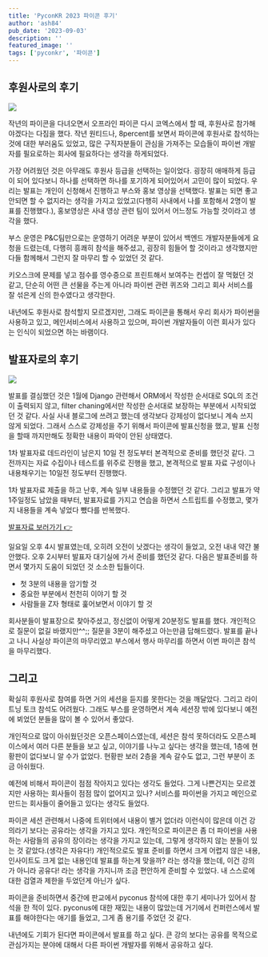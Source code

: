 ```yaml
---
title: 'PyconKR 2023 파이콘 후기'
author: 'ash84'
pub_date: '2023-09-03'
description: ''
featured_image: ''
tags: ['pyconkr', '파이콘']
---
```


## 후원사로의 후기

![](https://s3.ap-northeast-2.amazonaws.com/static.ash84.io/images/blog/pyconkr2023/IMG_3787.jpg)

작년의 파이콘을 다녀오면서 오프라인 파이콘 다시 코엑스에서 할 때, 후원사로 참가해야겠다는 다짐을 했다. 작년 원티드나, 8percent를 보면서 파이콘에 후원사로 참석하는 것에 대한 부러움도 있었고, 많은 구직자분들이 관심을 가져주는 모습들이 파이썬 개발자를 필요로하는 회사에 필요하다는 생각을 하게되었다.

가장 어려웠던 것은 아무래도 후원사 등급을 선택하는 일이었다. 굉장히 애매하게 등급이 되어 있다보니 하나를 선택하면 하나를 포기하게 되어있어서 고민이 많이 되었다. 우리는 발표는 개인이 신청해서 진행하고 부스와 홍보 영상을 선택했다. 발표는 되면 좋고 안되면 할 수 없지라는 생각을 가지고 있었고(다행히 사내에서 나를 포함해서 2명이 발표를 진행했다.), 홍보영상은 사내 영상 관련 팀이 있어서 어느정도 가능할 것이라고 생각을 했다.

부스 운영은 P&C팀만으로는 운영하기 어려운 부분이 있어서 백엔드 개발자분들에게 요청을 드렸는데, 다행히 흥쾌히 참석을 해주셨고, 굉장히 힘들어 할 것이라고 생각했지만 다들 함께해서 그런지 잘 마무리 할 수 있었던 것 같다.

키오스크에 문제를 넣고 점수를 영수증으로 프린트해서 보여주는 컨셉이 잘 먹혔던 것 같고, 단순히 어떤 큰 선물을 주는게 아니라 파이썬 관련 퀴즈와 그리고 회사 서비스를 잘 섞은게 신의 한수였다고 생각한다.

내년에도 후원사로 참석할지 모르겠지만, 그래도 파이콘을 통해서 우리 회사가 파이썬을 사용하고 있고, 메인서비스에서 사용하고 있으며, 파이썬 개발자들이 이런 회사가 있다는 인식이 되었으면 하는 바램이다.

## 발표자로의 후기

![](https://s3.ap-northeast-2.amazonaws.com/static.ash84.io/images/blog/pyconkr2023/IMG_3823.jpg)

발표를 결심했던 것은 1월에 Django 관련해서 ORM에서 작성한 순서대로 SQL의 조건이 출력되지 않고, filter chaning에서만 작성한 순서대로 보장하는 부분에서 시작되었던 것 같다. 사실 사내 블로그에 쓰려고 했는데 생각보다 강제성이 없다보니 계속 쓰지 않게 되었다. 그래서 스스로 강제성을 주기 위해서 파이콘에 발표신청을 했고, 발표 신청을 할때 까지만해도 정확한 내용이 파악이 안된 상태였다.

1차 발표자료 데드라인이 남은지 10일 전 정도부터 본격적으로 준비를 했던것 같다. 그전까지는 자료 수집이나 테스트를 위주로 진행을 했고, 본격적으로 발표 자료 구성이나 내용채우기는 10일전 정도부터 진행했다.

1차 발표자료 제출을 하고 난후, 계속 일부 내용들을 수정했던 것 같다. 그리고 발표가 약 1주일정도 남았을 때부터, 발표자료를 가지고 연습을 하면서 스트립트를 수정했고, 몇가지 내용들을 계속 넣었다 뺐다를 반복했다.

[발표자료 보러가기 👉](https://speakerdeck.com/ahnseonghyun/django-ormeseoneun-eoddeohge-sql-wherejeol-jogeon-sunseoreul-gojeonghal-su-isseulgga) 

일요일 오후 4시 발표였는데, 오히려 오전이 낫겠다는 생각이 들었고, 오전 내내 약간 불안했다. 오후 2시부터 발표자 대기실에 가서 준비를 했던것 같다. 다음은 발표준비를 하면서 몇가지 도움이 되었던 것 소소한 팁들이다.

- 첫 3분의 내용을 암기할 것
- 중요한 부분에서 천천히 이야기 할 것
- 사람들을 Z자 형태로 훑어보면서 이야기 할 것

회사분들이 발표장으로 찾아주셨고, 정신없이 어떻게 20분정도 발표를 했다. 개인적으로 질문이 없길 바랬지만^^;; 질문을 3분이 해주셨고 아는만큼 답해드렸다. 발표를 끝나고 나니 사실상 파이콘의 마무리였고 부스에서 행사 마무리를 하면서 이번 파이콘 참석을 마무리했다.

## 그리고

확실히 후원사로 참여를 하면 거의 세션을 듣지를 못한다는 것을 깨달았다. 그리고 라이트닝 토크 참석도 어려웠다. 그래도 부스를 운영하면서 계속 세션장 밖에 있다보니 예전에 뵈었던 분들을 많이 볼 수 있어서 좋았다.

개인적으로 많이 아쉬웠던것은 오픈스페이스였는데, 세션은 참석 못하더라도 오픈스페이스에서 여러 다른 분들을 보고 싶고, 이야기를 나누고 싶다는 생각을 했는데, 1층에 현황판이 없다보니 알 수가 없었다. 현황판 보러 2층을 계속 갈수도 없고, 그런 부분이 조금 아쉬웠다.

예전에 비해서 파이콘이 점점 작아지고 있다는 생각도 들었다. 그게 나쁜건지는 모르겠지만 사용하는 회사들이 점점 많이 없어지고 있나? 서비스를 파이썬을 가지고 메인으로 만드는 회사들이 줄어들고 있다는 생각도 들었다.

파이콘 세션 관련해서 나중에 트위터에서 내용이 별거 없더라 이런식이 많은데 이건 강의라기 보다는 공유라는 생각을 가지고 있다. 개인적으로 파이콘은 좀 더 파이썬을 사용하는 사람들의 공유의 장이라는 생각을 가지고 있는데, 그렇게 생각하지 않는 분들이 있는 것 같았다.(생각은 자유다!) 개인적으로도 발표 준비를 하면서 크게 어렵지 않은 내용, 인사이트도 크게 없는 내용인데 발표를 하는게 맞을까? 라는 생각을 했는데, 이건 강의가 아니라 공유다! 라는 생각을 가지니까 조금 편안하게 준비할 수 있었다. 내 스스로에 대한 검열과 제한을 두었던게 아닌가 싶다.

파이콘을 준비하면서 중간에 판교에서 pyconus 참석에 대한 후기 세미나가 있어서 참석을 한 적이 있다. pyconus에 대한 재밌는 내용이 많았는데 거기에서 컨퍼런스에서 발표를 해야한다는 애기를 들었고, 그게 좀 용기를 주었던 것 같다.

내년에도 기회가 된다면 파이콘에서 발표를 하고 싶다. 큰 강의 보다는 공유를 목적으로 관심가지는 분야에 대해서 다른 파이썬 개발자를 위해서 공유하고 싶다.
